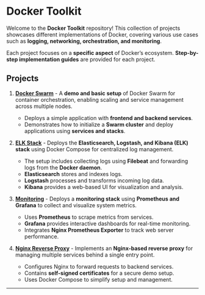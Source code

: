 # **Docker Toolkit**  

Welcome to the **Docker Toolkit** repository! This collection of projects showcases different implementations of Docker, covering various use cases such as **logging, networking, orchestration, and monitoring**.  

Each project focuses on a **specific aspect** of Docker’s ecosystem. **Step-by-step implementation guides** are provided for each project.
## **Projects**  

1. **[Docker Swarm](./docker-swarm/)** - A **demo and basic setup** of Docker Swarm for container orchestration, enabling scaling and service management across multiple nodes.  
   - Deploys a simple application with **frontend and backend services**.  
   - Demonstrates how to initialize a **Swarm cluster** and deploy applications using **services and stacks**. 

2. **[ELK Stack](./elk-stack/)** - Deploys the **Elasticsearch, Logstash, and Kibana (ELK) stack** using Docker Compose for centralized log management.  
   - The setup includes collecting logs using **Filebeat** and forwarding logs from the **Docker daemon**.  
   - **Elasticsearch** stores and indexes logs.  
   - **Logstash** processes and transforms incoming log data.  
   - **Kibana** provides a web-based UI for visualization and analysis.  

3. **[Monitoring](./monitoring/)** - Deploys a **monitoring stack** using **Prometheus and Grafana** to collect and visualize system metrics.  
   - Uses **Prometheus** to scrape metrics from services.  
   - **Grafana** provides interactive dashboards for real-time monitoring.  
   - Integrates **Nginx Prometheus Exporter** to track web server performance.  

4. **[Nginx Reverse Proxy](./nginx-reverse_proxy/)** - Implements an **Nginx-based reverse proxy** for managing multiple services behind a single entry point.  
   - Configures Nginx to forward requests to backend services.  
   - Contains **self-signed certificates** for a secure demo setup.  
   - Uses Docker Compose to simplify setup and management.  
---
